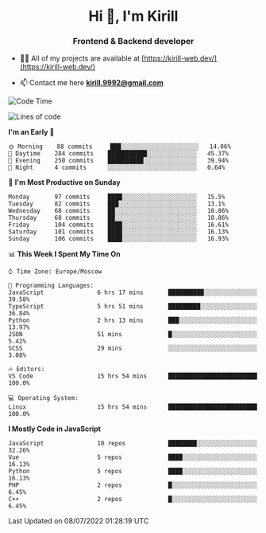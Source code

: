 <h1 align="center">Hi 👋, I'm Kirill</h1>
<h3 align="center">Frontend & Backend developer</h3>

- 👨‍💻 All of my projects are available at [https://kirill-web.dev/](https://kirill-web.dev/)

- 📫 Contact me here **kirill.9992@gmail.com**











<!--START_SECTION:waka-->
![Code Time](http://img.shields.io/badge/Code%20Time-0%20secs-blue)

![Lines of code](https://img.shields.io/badge/From%20Hello%20World%20I%27ve%20Written-477%20Thousand%20lines%20of%20code-blue)

**I'm an Early 🐤** 

```text
🌞 Morning    88 commits     ███░░░░░░░░░░░░░░░░░░░░░░   14.06% 
🌆 Daytime    284 commits    ███████████░░░░░░░░░░░░░░   45.37% 
🌃 Evening    250 commits    ██████████░░░░░░░░░░░░░░░   39.94% 
🌙 Night      4 commits      ░░░░░░░░░░░░░░░░░░░░░░░░░   0.64%

```
📅 **I'm Most Productive on Sunday** 

```text
Monday       97 commits     ████░░░░░░░░░░░░░░░░░░░░░   15.5% 
Tuesday      82 commits     ███░░░░░░░░░░░░░░░░░░░░░░   13.1% 
Wednesday    68 commits     ██░░░░░░░░░░░░░░░░░░░░░░░   10.86% 
Thursday     68 commits     ██░░░░░░░░░░░░░░░░░░░░░░░   10.86% 
Friday       104 commits    ████░░░░░░░░░░░░░░░░░░░░░   16.61% 
Saturday     101 commits    ████░░░░░░░░░░░░░░░░░░░░░   16.13% 
Sunday       106 commits    ████░░░░░░░░░░░░░░░░░░░░░   16.93%

```


📊 **This Week I Spent My Time On** 

```text
⌚︎ Time Zone: Europe/Moscow

💬 Programming Languages: 
JavaScript               6 hrs 17 mins       ██████████░░░░░░░░░░░░░░░   39.58% 
TypeScript               5 hrs 51 mins       █████████░░░░░░░░░░░░░░░░   36.84% 
Python                   2 hrs 13 mins       ███░░░░░░░░░░░░░░░░░░░░░░   13.97% 
JSON                     51 mins             █░░░░░░░░░░░░░░░░░░░░░░░░   5.42% 
SCSS                     29 mins             ░░░░░░░░░░░░░░░░░░░░░░░░░   3.08%

🔥 Editors: 
VS Code                  15 hrs 54 mins      █████████████████████████   100.0%

💻 Operating System: 
Linux                    15 hrs 54 mins      █████████████████████████   100.0%

```

**I Mostly Code in JavaScript** 

```text
JavaScript               10 repos            ████████░░░░░░░░░░░░░░░░░   32.26% 
Vue                      5 repos             ████░░░░░░░░░░░░░░░░░░░░░   16.13% 
Python                   5 repos             ████░░░░░░░░░░░░░░░░░░░░░   16.13% 
PHP                      2 repos             █░░░░░░░░░░░░░░░░░░░░░░░░   6.45% 
C++                      2 repos             █░░░░░░░░░░░░░░░░░░░░░░░░   6.45%

```



 Last Updated on 08/07/2022 01:28:19 UTC
<!--END_SECTION:waka-->
